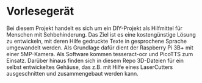 # Vorlesegerät

Bei diesem Projekt handelt es sich um ein DIY-Projekt als Hilfmittel für Menschen mit Sehbehinderung. Das Ziel ist es eine kostengünstige Lösung zu entwickeln, mit deren Hilfe gedruckte Texte in gesprochene Sprache umgewandelt werden. Als Grundlage dafür dient der Raspberry Pi 3B+ mit einer 5MP-Kamera. Als Software kommen tesseract-ocr und PicoTTS zum Einsatz. Darüber hinaus finden sich in diesem Repo 3D-Dateien für ein selbst entwickeltes Gehäuse, das z.B. mit Hilfe eines LaserCutters ausgeschnitten und zusammengebaut werden kann.

